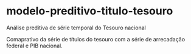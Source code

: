 # modelo-preditivo-titulo-tesouro
Análise preditiva de série temporal do Tesouro nacional

Comaprativo da série de títulos do tesouro com a série de arrecadação federal e PIB nacional.
